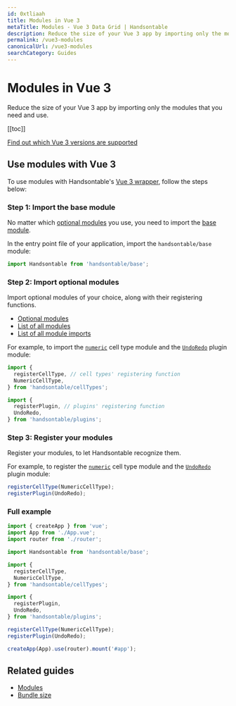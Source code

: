```yaml
---
id: 0xtliaah
title: Modules in Vue 3
metaTitle: Modules - Vue 3 Data Grid | Handsontable
description: Reduce the size of your Vue 3 app by importing only the modules that you need and use.
permalink: /vue3-modules
canonicalUrl: /vue3-modules
searchCategory: Guides
---
```


# Modules in Vue 3

Reduce the size of your Vue 3 app by importing only the modules that you need and use.

[[toc]]

[Find out which Vue 3 versions are supported](@/guides/integrate-with-vue3/vue3-installation.md#vue-3-version-support)

## Use modules with Vue 3

To use modules with Handsontable's [Vue 3 wrapper](@/guides/integrate-with-vue3/vue3-installation.md), follow the steps below:

### Step 1: Import the base module

No matter which [optional modules](@/guides/tools-and-building/modules.md#optional-modules) you use, you need to import the [base module](@/guides/tools-and-building/modules.md#base-module).

In the entry point file of your application, import the `handsontable/base` module:

```js
import Handsontable from 'handsontable/base';
```

### Step 2: Import optional modules

Import optional modules of your choice, along with their registering functions.

- [Optional modules](@/guides/tools-and-building/modules.md#optional-modules)
- [List of all modules](@/guides/tools-and-building/modules.md#list-of-all-modules)
- [List of all module imports](@/guides/tools-and-building/modules.md#list-of-all-module-imports)

For example, to import the [`numeric`](@/guides/cell-types/numeric-cell-type.md) cell type module and the [`UndoRedo`](@/api/undoRedo.md) plugin module:

```js
import {
  registerCellType, // cell types' registering function
  NumericCellType,
} from 'handsontable/cellTypes';

import {
  registerPlugin, // plugins' registering function
  UndoRedo,
} from 'handsontable/plugins';
```

### Step 3: Register your modules

Register your modules, to let Handsontable recognize them.

For example, to register the [`numeric`](@/guides/cell-types/numeric-cell-type.md) cell type module and the [`UndoRedo`](@/api/undoRedo.md) plugin module:

```jsx
registerCellType(NumericCellType);
registerPlugin(UndoRedo);
```

### Full example

```js
import { createApp } from 'vue';
import App from './App.vue';
import router from './router';

import Handsontable from 'handsontable/base';

import {
  registerCellType,
  NumericCellType,
} from 'handsontable/cellTypes';

import {
  registerPlugin,
  UndoRedo,
} from 'handsontable/plugins';

registerCellType(NumericCellType);
registerPlugin(UndoRedo);

createApp(App).use(router).mount('#app');
```

## Related guides

- [Modules](@/guides/tools-and-building/modules.md)
- [Bundle size](@/guides/optimization/bundle-size.md)
